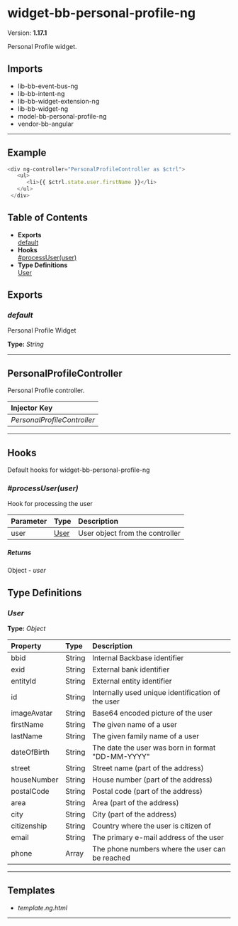 # widget-bb-personal-profile-ng


Version: **1.17.1**

Personal Profile widget.

## Imports

* lib-bb-event-bus-ng
* lib-bb-intent-ng
* lib-bb-widget-extension-ng
* lib-bb-widget-ng
* model-bb-personal-profile-ng
* vendor-bb-angular

---

## Example

```javascript
<div ng-controller="PersonalProfileController as $ctrl">
   <ul>
      <li>{{ $ctrl.state.user.firstName }}</li>
   </ul>
 </div>
```

## Table of Contents
- **Exports**<br/>    <a href="#default">default</a><br/>
- **Hooks**<br/>    <a href="#Hooks_processUser">#processUser(user)</a><br/>
- **Type Definitions**<br/>    <a href="#User">User</a><br/>

## Exports

### <a name="default"></a>*default*

Personal Profile Widget

**Type:** *String*


---

## PersonalProfileController

Personal Profile controller.

| Injector Key |
| :-- |
| *PersonalProfileController* |


---

## Hooks

Default hooks for widget-bb-personal-profile-ng

### <a name="Hooks_processUser"></a>*#processUser(user)*

Hook for processing the user

| Parameter | Type | Description |
| :-- | :-- | :-- |
| user | [User](#User) | User object from the controller |

##### Returns

Object - *user*

## Type Definitions


### <a name="User"></a>*User*


**Type:** *Object*


| Property | Type | Description |
| :-- | :-- | :-- |
| bbid | String | Internal Backbase identifier |
| exid | String | External bank identifier |
| entityId | String | External entity identifier |
| id | String | Internally used unique identification of the user |
| imageAvatar | String | Base64 encoded picture of the user |
| firstName | String | The given name of a user |
| lastName | String | The given family name of a user |
| dateOfBirth | String | The date the user was born in format "DD-MM-YYYY" |
| street | String | Street name (part of the address) |
| houseNumber | String | House number (part of the address) |
| postalCode | String | Postal code (part of the address) |
| area | String | Area (part of the address) |
| city | String | City (part of the address) |
| citizenship | String | Country where the user is citizen of |
| email | String | The primary e-mail address of the user |
| phone | Array | The phone numbers where the user can be reached |

---

## Templates

* *template.ng.html*

---

